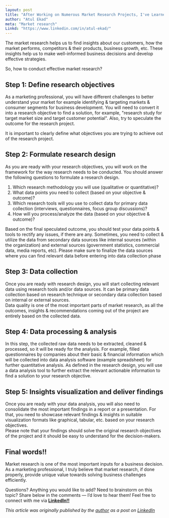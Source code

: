 ```yaml
---
layout: post
title: "After Working on Numerous Market Research Projects, I've Learned These 5 Powerful Steps!!"
author: "Atul Ekad"
meta: "Market research"
Linkd: "https://www.linkedin.com/in/atul-ekad/"
---
```



The market research helps us to find insights about our customers, how the market performs, competitors & their products, business growth, etc. These insights help us to make well-informed business decisions and develop effective strategies.

So, how to conduct effective market research? 

## Step 1: Define research objectives
As a marketing professional, you will have different challenges to better understand your market for example identifying & targeting markets & consumer segments for business development. You will need to convert it into a research objective to find a solution, for example, "research study for target market size and target customer potential". Also, try to speculate the outcome for the research project.

It is important to clearly define what objectives you are trying to achieve out of the research project.

## Step 2: Formulate research design
As you are ready with your research objectives, you will work on the framework for the way research needs to be conducted. You should answer the following questions to formulate a research design.

1. Which research methodology you will use (qualitative or quantitative)?
2. What data points you need to collect (based on your objective & outcome)?
3. Which research tools will you use to collect data for primary data collection (interviews, questionnaires, focus group discussions)?
4. How will you process/analyze the data (based on your objective & outcome)?

Based on the final speculated outcome, you should test your data points & tools to rectify any issues, if there are any. Sometimes, you need to collect & utilize the data from secondary data sources like internal sources (within the organization) and external sources (government statistics, commercial data, media reports, etc). Please make sure to finalize the data sources where you can find relevant data before entering into data collection phase

## Step 3: Data collection

Once you are ready with research design, you will start collecting relevant data using research tools and/or data sources. It can be primary data collection based on research technique or secondary data collection based on internal or external sources.<br>
Data quality is one of the most important parts of market research, as all the outcomes, insights & recommendations coming out of the project are entirely based on the collected data. 

## Step 4: Data processing & analysis
In this step, the collected raw data needs to be extracted, cleaned & processed, so it will be ready for the analysis. For example, filled questionnaires by companies about their basic & financial information which will be collected into data analysis software (example spreadsheet) for further quantitative analysis. As defined in the research design, you will use a data analysis tool to further extract the relevant actionable information to find a solution to your research objective.

## Step 5: Insights visualization and deliver findings
Once you are ready with your data analysis, you will also need to consolidate the most important findings in a report or a presentation. For that, you need to showcase relevant findings & insights in suitable visualization formats like graphical, tabular, etc. based on your research objectives. <br>
Please note that your findings should solve the original research objectives of the project and it should be easy to understand for the decision-makers. 

## Final words!!
Market research is one of the most important inputs for a business decision. As a marketing professional, I truly believe that market research, if done properly, provide unique value towards solving business challenges efficiently.  

Questions? Anything you would like to add? Need to brainstorm on this topic? Share below in the comments — I’d love to hear them! Feel free to connect with me via **[LinkedIn!!](https://www.linkedin.com/in/atul-ekad/)**


_This article was originally published by the [author](https://www.linkedin.com/in/atul-ekad/) as a post on [LinkedIn](https://www.linkedin.com/pulse/after-working-numerous-market-research-projects-ive-learned-atul-ekad/?trackingId=X5RzJ0B6SsW46c0Tl13t%2FQ%3D%3D)_

